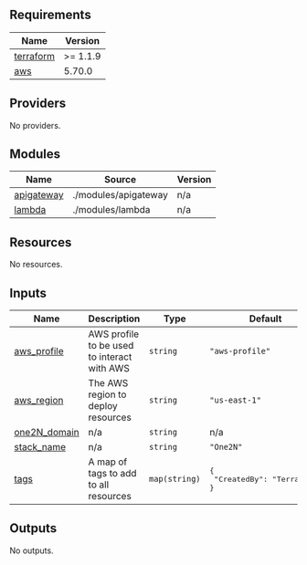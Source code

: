 <!-- BEGINNING OF PRE-COMMIT-TERRAFORM DOCS HOOK -->
## Requirements

| Name | Version |
|------|---------|
| <a name="requirement_terraform"></a> [terraform](#requirement\_terraform) | >= 1.1.9 |
| <a name="requirement_aws"></a> [aws](#requirement\_aws) | 5.70.0 |

## Providers

No providers.

## Modules

| Name | Source | Version |
|------|--------|---------|
| <a name="module_apigateway"></a> [apigateway](#module\_apigateway) | ./modules/apigateway | n/a |
| <a name="module_lambda"></a> [lambda](#module\_lambda) | ./modules/lambda | n/a |

## Resources

No resources.

## Inputs

| Name | Description | Type | Default | Required |
|------|-------------|------|---------|:--------:|
| <a name="input_aws_profile"></a> [aws\_profile](#input\_aws\_profile) | AWS profile to be used to interact with AWS | `string` | `"aws-profile"` | no |
| <a name="input_aws_region"></a> [aws\_region](#input\_aws\_region) | The AWS region to deploy resources | `string` | `"us-east-1"` | no |
| <a name="input_one2N_domain"></a> [one2N\_domain](#input\_one2N\_domain) | n/a | `string` | n/a | yes |
| <a name="input_stack_name"></a> [stack\_name](#input\_stack\_name) | n/a | `string` | `"One2N"` | no |
| <a name="input_tags"></a> [tags](#input\_tags) | A map of tags to add to all resources | `map(string)` | <pre>{<br/>  "CreatedBy": "Terraform"<br/>}</pre> | no |

## Outputs

No outputs.
<!-- END OF PRE-COMMIT-TERRAFORM DOCS HOOK -->
